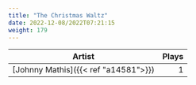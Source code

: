 ```yaml
---
title: "The Christmas Waltz"
date: 2022-12-08/2022T07:21:15
weight: 179
---
```




 Artist | Plays 
----- | -----:
[Johnny Mathis]({{< ref "a14581">}}) | 1
